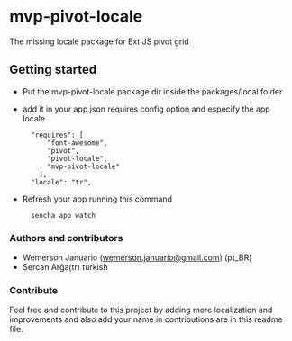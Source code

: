 # mvp-pivot-locale

The missing locale package for Ext JS pivot grid


## Getting started

- Put the mvp-pivot-locale package dir inside the packages/local folder
- add it in your app.json  requires config option and especify the app locale

        "requires": [
            "font-awesome",
            "pivot",
            "pivot-locale",
            "mvp-pivot-locale"
          ],
        "locale": "tr",

- Refresh your app running this command

        sencha app watch

### Authors and contributors

* Wemerson Januario (wemerson.januario@gmail.com) (pt_BR)
* Sercan Arğa(tr) turkish


### Contribute

Feel free and contribute to this project by adding more localization and improvements and also add your name in contributions are in this readme file.
